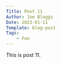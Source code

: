 ```yaml
---
Title: Post 11
Author: Joe Bloggs
Date: 2023-01-11
Template: blog-post
Tags:
    - Foo
---
```


This is post 11.

